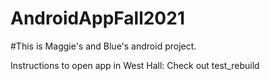 # AndroidAppFall2021
#This is Maggie's and Blue's android project. 


Instructions to open app in West Hall: Check out test_rebuild

